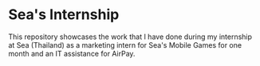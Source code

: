 # Sea's Internship

This repository showcases the work that I have done during my internship at Sea (Thailand) as a marketing intern for Sea's Mobile Games for one month and an IT assistance for AirPay.
